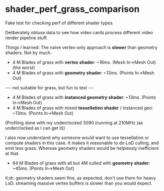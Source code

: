 # shader_perf_grass_comparison
Fake test for checking perf of different shader types.

Deliberately obtuse data to see how video cards process different video render pipeline stuff.

Things I learned: The naïve vertex-only approach is **slower** than geometry shaders.  Not by much.

* 4 M Blades of grass with **vertex shader**: ~16ms.  (Mesh In->Mesh Out) (the worst)
* 4 M Blades of grass with **geometry shader**: ~13ms.  (Points In->Mesh Out)

--- not suitable for grass, but fun to test ---

* 4 M Blades of grass with **instanced geometry shader**: ~13ms.  (Points In->Mesh Out)
* 4 M Blades of grass with mixed **tessellation shader** / instanced geo: ~13ms.  (Points In->Mesh Out)

(Profiling done with my underclocked 3090 (running at 210MHz (as underclocked as I can get it)) 

I also now understand why someone would want to use tessellation or compute shaders in this case.  It makes it reasonable to do LoD culling, and emit less grass.  Whereas geometry shaders would be helplessly inefficient at that.

* 64 M Blades of grass with all but 4M culled with **geometry shader**: ~45ms.  (Points In->Mesh Out)

tl;dr:
geometry shaders seem fine, as expected, don't use them for heavy LoD.
streaming massive vertex buffers is slower than you would expect.


